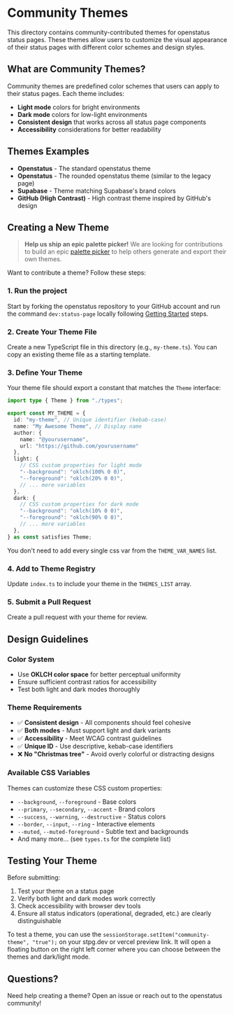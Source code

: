 # Community Themes

This directory contains community-contributed themes for openstatus status pages. These themes allow users to customize the visual appearance of their status pages with different color schemes and design styles.

## What are Community Themes?

Community themes are predefined color schemes that users can apply to their status pages. Each theme includes:
- **Light mode** colors for bright environments
- **Dark mode** colors for low-light environments  
- **Consistent design** that works across all status page components
- **Accessibility** considerations for better readability

## Themes Examples

- **Openstatus** - The standard openstatus theme
- **Openstatus** - The rounded openstatus theme (similar to the legacy page)
- **Supabase** - Theme matching Supabase's brand colors
- **GitHub (High Contrast)** - High contrast theme inspired by GitHub's design

## Creating a New Theme

> **Help us ship an epic palette picker!**
> We are looking for contributions to build an epic [palette picker](https://github.com/openstatusHQ/openstatus/blob/main/apps/status-page/src/components/themes/theme-palette-picker.tsx) to help others generate and export their own themes.

Want to contribute a theme? Follow these steps:

### 1. Run the project
Start by forking the openstatus repository to your GitHub account and run the command `dev:status-page` locally following [Getting Started](https://github.com/openstatusHQ/openstatus?tab=readme-ov-file#getting-started-) steps.

### 2. Create Your Theme File
Create a new TypeScript file in this directory (e.g., `my-theme.ts`). You can copy an existing theme file as a starting template.

### 3. Define Your Theme
Your theme file should export a constant that matches the `Theme` interface:

```typescript
import type { Theme } from "./types";

export const MY_THEME = {
  id: "my-theme", // Unique identifier (kebab-case)
  name: "My Awesome Theme", // Display name
  author: { 
    name: "@yourusername", 
    url: "https://github.com/yourusername" 
  },
  light: {
    // CSS custom properties for light mode
    "--background": "oklch(100% 0 0)",
    "--foreground": "oklch(20% 0 0)",
    // ... more variables
  },
  dark: {
    // CSS custom properties for dark mode
    "--background": "oklch(10% 0 0)",
    "--foreground": "oklch(90% 0 0)",
    // ... more variables
  },
} as const satisfies Theme;
```

You don't need to add every single css var from the `THEME_VAR_NAMES` list.

### 4. Add to Theme Registry
Update `index.ts` to include your theme in the `THEMES_LIST` array.

### 5. Submit a Pull Request
Create a pull request with your theme for review.

## Design Guidelines

### Color System
- Use **OKLCH color space** for better perceptual uniformity
- Ensure sufficient contrast ratios for accessibility
- Test both light and dark modes thoroughly

### Theme Requirements
- ✅ **Consistent design** - All components should feel cohesive
- ✅ **Both modes** - Must support light and dark variants
- ✅ **Accessibility** - Meet WCAG contrast guidelines
- ✅ **Unique ID** - Use descriptive, kebab-case identifiers
- ❌ **No "Christmas tree"** - Avoid overly colorful or distracting designs

### Available CSS Variables
Themes can customize these CSS custom properties:
- `--background`, `--foreground` - Base colors
- `--primary`, `--secondary`, `--accent` - Brand colors  
- `--success`, `--warning`, `--destructive` - Status colors
- `--border`, `--input`, `--ring` - Interactive elements
- `--muted`, `--muted-foreground` - Subtle text and backgrounds
- And many more... (see `types.ts` for the complete list)

## Testing Your Theme

Before submitting:
1. Test your theme on a status page
2. Verify both light and dark modes work correctly
3. Check accessibility with browser dev tools
4. Ensure all status indicators (operational, degraded, etc.) are clearly distinguishable

To test a theme, you can use the `sessionStorage.setItem("community-theme", "true");` on your stpg.dev or vercel preview link. It will open a floating button on the right left corner where you can choose between the themes and dark/light mode.

## Questions?

Need help creating a theme? Open an issue or reach out to the openstatus community!